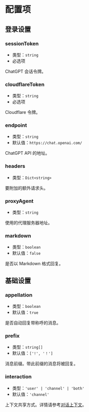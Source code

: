 # 配置项

## 登录设置

### sessionToken

- 类型：`string`
- 必选项

ChatGPT 会话令牌。

### cloudflareToken

- 类型：`string`
- 必选项

Cloudflare 令牌。

### endpoint

- 类型：`string`
- 默认值：`https://chat.openai.com/`

ChatGPT API 的地址。

### headers

- 类型：`Dict<string>`

要附加的额外请求头。

### proxyAgent

- 类型：`string`

使用的代理服务器地址。

### markdown

- 类型：`boolean`
- 默认值：`false`

是否以 Markdown 格式回复。

## 基础设置

### appellation

- 类型：`boolean`
- 默认值：`true`

是否自动回复带称呼的消息。

### prefix

- 类型：`string[]`
- 默认值：`['!', '！']`

消息前缀。带此前缀的消息将被回复。

### interaction

- 类型：`'user' | 'channel' | 'both'`
- 默认值：`'channel'`

上下文共享方式。详情请参考[对话上下文](./context.md)。
